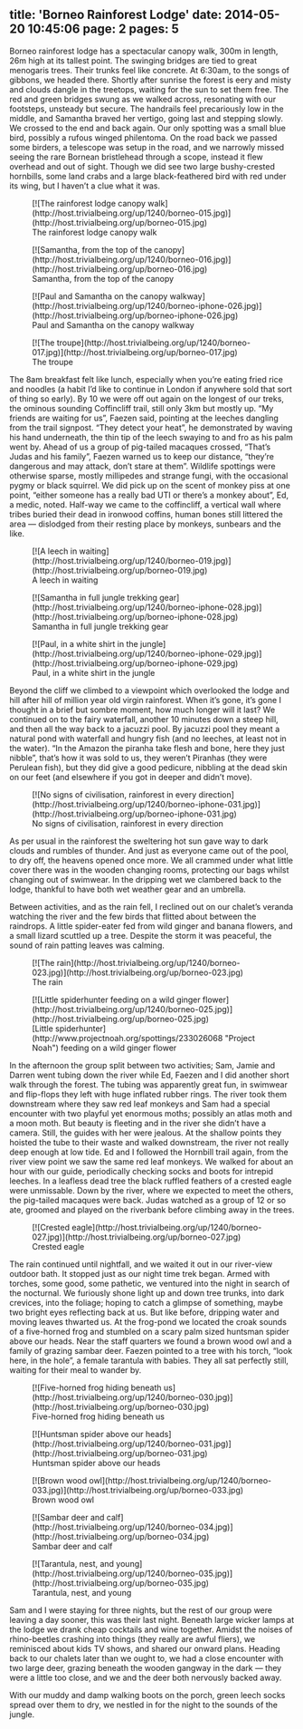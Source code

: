 title: 'Borneo Rainforest Lodge'
date: 2014-05-20 10:45:06
page: 2
pages: 5
---

Borneo rainforest lodge has a spectacular canopy walk, 300m in length, 26m high at its tallest point. The swinging bridges are tied to great menogaris trees. Their trunks feel like concrete. At 6:30am, to the songs of gibbons, we headed there. Shortly after sunrise the forest is eery and misty and clouds dangle in the treetops, waiting for the sun to set them free. The red and green bridges swung as we walked across, resonating with our footsteps, unsteady but secure. The handrails feel precariously low in the middle, and Samantha braved her vertigo, going last and stepping slowly. We crossed to the end and back again. Our only spotting was a small blue bird, possibly a rufous winged philentoma. On the road back we passed some birders, a telescope was setup in the road, and we narrowly missed seeing the rare Bornean bristlehead through a scope, instead it flew overhead and out of sight. Though we did see two large bushy-crested hornbills, some land crabs and a large black-feathered bird with red under its wing, but I haven’t a clue what it was.

<figure class="generated-figure generated-figure--retina generated-figure--620 generated-figure--portrait">[![The rainforest lodge canopy walk](http://host.trivialbeing.org/up/1240/borneo-015.jpg)](http://host.trivialbeing.org/up/borneo-015.jpg)<figcaption class="generated-figure-caption">The rainforest lodge canopy walk</figcaption></figure>

<figure class="generated-figure generated-figure--retina generated-figure--620 generated-figure--portrait">[![Samantha, from the top of the canopy](http://host.trivialbeing.org/up/1240/borneo-016.jpg)](http://host.trivialbeing.org/up/borneo-016.jpg)<figcaption class="generated-figure-caption">Samantha, from the top of the canopy</figcaption></figure>

<figure class="generated-figure generated-figure--retina generated-figure--620 generated-figure--landscape">[![Paul and Samantha on the canopy walkway](http://host.trivialbeing.org/up/1240/borneo-iphone-026.jpg)](http://host.trivialbeing.org/up/borneo-iphone-026.jpg)<figcaption class="generated-figure-caption">Paul and Samantha on the canopy walkway</figcaption></figure>

<figure class="generated-figure generated-figure--retina generated-figure--620 generated-figure--landscape">[![The troupe](http://host.trivialbeing.org/up/1240/borneo-017.jpg)](http://host.trivialbeing.org/up/borneo-017.jpg)<figcaption class="generated-figure-caption">The troupe</figcaption></figure>

The 8am breakfast felt like lunch, especially when you’re eating fried rice and noodles (a habit I’d like to continue in London if anywhere sold that sort of thing so early). By 10 we were off out again on the longest of our treks, the ominous sounding Coffincliff trail, still only 3km but mostly up. “My friends are waiting for us”, Faezen said, pointing at the leeches dangling from the trail signpost. “They detect your heat”, he demonstrated by waving his hand underneath, the thin tip of the leech swaying to and fro as his palm went by. Ahead of us a group of pig-tailed macaques crossed, “That’s Judas and his family”, Faezen warned us to keep our distance, “they’re dangerous and may attack, don’t stare at them”. Wildlife spottings were otherwise sparse, mostly millipedes and strange fungi, with the occasional pygmy or black squirrel. We did pick up on the scent of monkey piss at one point, “either someone has a really bad UTI or there’s a monkey about”, Ed, a medic, noted. Half-way we came to the coffincliff, a vertical wall where tribes buried their dead in ironwood coffins, human bones still littered the area — dislodged from their resting place by monkeys, sunbears and the like.

<figure class="generated-figure generated-figure--retina generated-figure--620 generated-figure--portrait">[![A leech in waiting](http://host.trivialbeing.org/up/1240/borneo-019.jpg)](http://host.trivialbeing.org/up/borneo-019.jpg)<figcaption class="generated-figure-caption">A leech in waiting</figcaption></figure>

<figure class="generated-figure generated-figure--retina generated-figure--620 generated-figure--portrait">[![Samantha in full jungle trekking gear](http://host.trivialbeing.org/up/1240/borneo-iphone-028.jpg)](http://host.trivialbeing.org/up/borneo-iphone-028.jpg)<figcaption class="generated-figure-caption">Samantha in full jungle trekking gear</figcaption></figure>

<figure class="generated-figure generated-figure--retina generated-figure--620 generated-figure--portrait">[![Paul, in a white shirt in the jungle](http://host.trivialbeing.org/up/1240/borneo-iphone-029.jpg)](http://host.trivialbeing.org/up/borneo-iphone-029.jpg)<figcaption class="generated-figure-caption">Paul, in a white shirt in the jungle</figcaption></figure>

Beyond the cliff we climbed to a viewpoint which overlooked the lodge and hill after hill of million year old virgin rainforest. When it’s gone, it’s gone I thought in a brief but sombre moment, how much longer will it last? We continued on to the fairy waterfall, another 10 minutes down a steep hill, and then all the way back to a jacuzzi pool. By jacuzzi pool they meant a natural pond with waterfall and hungry fish (and no leeches, at least not in the water). “In the Amazon the piranha take flesh and bone, here they just nibble”, that’s how it was sold to us, they weren’t Piranhas (they were Perulean fish), but they did give a good pedicure, nibbling at the dead skin on our feet (and elsewhere if you got in deeper and didn’t move).

<figure class="generated-figure generated-figure--retina generated-figure--620 generated-figure--landscape">[![No signs of civilisation, rainforest in every direction](http://host.trivialbeing.org/up/1240/borneo-iphone-031.jpg)](http://host.trivialbeing.org/up/borneo-iphone-031.jpg)<figcaption class="generated-figure-caption">No signs of civilisation, rainforest in every direction</figcaption></figure>

As per usual in the rainforest the sweltering hot sun gave way to dark clouds and rumbles of thunder. And just as everyone came out of the pool, to dry off, the heavens opened once more. We all crammed under what little cover there was in the wooden changing rooms, protecting our bags whilst changing out of swimwear. In the dripping wet we clambered back to the lodge, thankful to have both wet weather gear and an umbrella.

Between activities, and as the rain fell, I reclined out on our chalet’s veranda watching the river and the few birds that flitted about between the raindrops. A little spider-eater fed from wild ginger and banana flowers, and a small lizard scuttled up a tree. Despite the storm it was peaceful, the sound of rain patting leaves was calming.

<figure class="generated-figure generated-figure--retina generated-figure--620 generated-figure--landscape">[![The rain](http://host.trivialbeing.org/up/1240/borneo-023.jpg)](http://host.trivialbeing.org/up/borneo-023.jpg)<figcaption class="generated-figure-caption">The rain</figcaption></figure>

<figure class="generated-figure generated-figure--retina generated-figure--620 generated-figure--portrait">[![Little spiderhunter feeding on a wild ginger flower](http://host.trivialbeing.org/up/1240/borneo-025.jpg)](http://host.trivialbeing.org/up/borneo-025.jpg)<figcaption class="generated-figure-caption">[Little spiderhunter](http://www.projectnoah.org/spottings/233026068 "Project Noah") feeding on a wild ginger flower</figcaption></figure>

In the afternoon the group split between two activities; Sam, Jamie and Darren went tubing down the river while Ed, Faezen and I did another short walk through the forest. The tubing was apparently great fun, in swimwear and flip-flops they left with huge inflated rubber rings. The river took them downstream where they saw red leaf monkeys and Sam had a special encounter with two playful yet enormous moths; possibly an atlas moth and a moon moth. But beauty is fleeting and in the river she didn’t have a camera. Still, the guides with her were jealous. At the shallow points they hoisted the tube to their waste and walked downstream, the river not really deep enough at low tide. Ed and I followed the Hornbill trail again, from the river view point we saw the same red leaf monkeys. We walked for about an hour with our guide, periodically checking socks and boots for intrepid leeches. In a leafless dead tree the black ruffled feathers of a crested eagle were unmissable. Down by the river, where we expected to meet the others, the pig-tailed macaques were back. Judas watched as a group of 12 or so ate, groomed and played on the riverbank before climbing away in the trees.

<figure class="generated-figure generated-figure--retina generated-figure--620 generated-figure--portrait">[![Crested eagle](http://host.trivialbeing.org/up/1240/borneo-027.jpg)](http://host.trivialbeing.org/up/borneo-027.jpg)<figcaption class="generated-figure-caption">Crested eagle</figcaption></figure>

The rain continued until nightfall, and we waited it out in our river-view outdoor bath. It stopped just as our night time trek began. Armed with torches, some good, some pathetic, we ventured into the night in search of the nocturnal. We furiously shone light up and down tree trunks, into dark crevices, into the foliage; hoping to catch a glimpse of something, maybe two bright eyes reflecting back at us. But like before, dripping water and moving leaves thwarted us. At the frog-pond we located the croak sounds of a five-horned frog and stumbled on a scary palm sized huntsman spider above our heads. Near the staff quarters we found a brown wood owl and a family of grazing sambar deer. Faezen pointed to a tree with his torch, “look here, in the hole”, a female tarantula with babies. They all sat perfectly still, waiting for their meal to wander by.

<figure class="generated-figure generated-figure--retina generated-figure--620 generated-figure--landscape">[![Five-horned frog hiding beneath us](http://host.trivialbeing.org/up/1240/borneo-030.jpg)](http://host.trivialbeing.org/up/borneo-030.jpg)<figcaption class="generated-figure-caption">Five-horned frog hiding beneath us</figcaption></figure>

<figure class="generated-figure generated-figure--retina generated-figure--620 generated-figure--landscape">[![Huntsman spider above our heads](http://host.trivialbeing.org/up/1240/borneo-031.jpg)](http://host.trivialbeing.org/up/borneo-031.jpg)<figcaption class="generated-figure-caption">Huntsman spider above our heads</figcaption></figure>

<figure class="generated-figure generated-figure--retina generated-figure--620 generated-figure--landscape">[![Brown wood owl](http://host.trivialbeing.org/up/1240/borneo-033.jpg)](http://host.trivialbeing.org/up/borneo-033.jpg)<figcaption class="generated-figure-caption">Brown wood owl</figcaption></figure>

<figure class="generated-figure generated-figure--retina generated-figure--620 generated-figure--landscape">[![Sambar deer and calf](http://host.trivialbeing.org/up/1240/borneo-034.jpg)](http://host.trivialbeing.org/up/borneo-034.jpg)<figcaption class="generated-figure-caption">Sambar deer and calf</figcaption></figure>

<figure class="generated-figure generated-figure--retina generated-figure--620 generated-figure--landscape">[![Tarantula, nest, and young](http://host.trivialbeing.org/up/1240/borneo-035.jpg)](http://host.trivialbeing.org/up/borneo-035.jpg)<figcaption class="generated-figure-caption">Tarantula, nest, and young</figcaption></figure>

Sam and I were staying for three nights, but the rest of our group were leaving a day sooner, this was their last night. Beneath large wicker lamps at the lodge we drank cheap cocktails and wine together. Amidst the noises of rhino-beetles crashing into things (they really are awful fliers), we reminisced about kids TV shows, and shared our onward plans. Heading back to our chalets later than we ought to, we had a close encounter with two large deer, grazing beneath the wooden gangway in the dark — they were a little too close, and we and the deer both nervously backed away.

With our muddy and damp walking boots on the porch, green leech socks spread over them to dry, we nestled in for the night to the sounds of the jungle.
